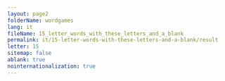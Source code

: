 ```yaml
---
layout: page2
folderName: wordgames
lang: it
fileName: 15_letter_words_with_these_letters_and_a_blank
permalink: it/15-letter-words-with-these-letters-and-a-blank/result
letter: 15
sitemap: false
ablank: true
nointernationalization: true
---
```

